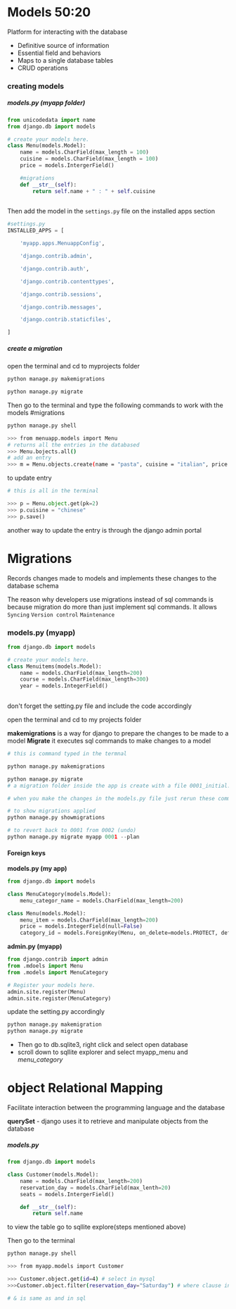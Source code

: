 # Models 50:20

Platform for interacting with the database
- Definitive source of information
- Essential field and behaviors
- Maps to a single database tables
- CRUD operations


### creating models

##### models.py (myapp folder)

```python
from unicodedata import name
from django.db import models

# create your models here.
class Menu(models.Model):
	name = models.CharField(max_length = 100)
	cuisine = models.CharField(max_length = 100)
	price = models.IntergerField()

	#migrations
	def __str__(self):
		return self.name + " : " + self.cuisine
	
```

Then add the model in the `settings.py`  file on the installed apps section

```python
#settings.py
INSTALLED_APPS = [

	'myapp.apps.MenuappConfig',

    'django.contrib.admin',

    'django.contrib.auth',

    'django.contrib.contenttypes',

    'django.contrib.sessions',

    'django.contrib.messages',

    'django.contrib.staticfiles',

]
```


##### create a migration
open the terminal and cd to myprojects folder
```zsh
python manage.py makemigrations

python manage.py migrate
```




Then go to the terminal and type the following commands to work with the models #migrations

```bash
python manage.py shell

>>> from menuapp.models import Menu
# returns all the entries in the databased
>>> Menu.bojects.all()
# add an entry
>>> m = Menu.objects.create(name = "pasta", cuisine = "italian", price = 10)
```

to update entry
```python
# this is all in the terminal

>>> p = Menu.object.get(pk=2)
>>> p.cuisine = "chinese"
>>> p.save()
```

another way to update the entry is through the django admin portal



# Migrations

Records changes made to models and implements these changes to the database schema

The reason why developers use migrations instead of sql commands is because migration do more than just implement sql commands. It allows
		`Syncing`
		`Version control`
		`Maintenance`


### models.py (myapp)
```python
from django.db import models

# create your models here.
class Menuitems(models.Model):
	name = models.CharField(max_length=200)
	course = models.CharField(max_length=300)
	year = models.IntegerField()
	
```

don't forget the setting.py file and include the code accordingly

open the terminal and cd to my projects folder

**makemigrations** is a way for django to prepare the changes to be made to a model
**Migrate** it executes sql commands to make changes to a model

```python
# this is command typed in the termnal

python manage.py makemigrations

python manage.py migrate
# a migration folder inside the app is create with a file 0001_initial.py then 0002_initial.py for the next changes

# when you make the changes in the models.py file just rerun these commands above again to apply the changes

# to show migrations applied
python manage.py showmigrations

# to revert back to 0001 from 0002 (undo)
python manage.py migrate myapp 0001 --plan
```


#### Foreign keys

**models.py (my app)**

```python
from django.db import models

class MenuCategory(models.Model):
	menu_categor_name = models.CharField(max_length=200)

class Menu(models.Model):
	menu_item = models.CharField(max_length=200)
	price = models.IntegerField(null=False)
	category_id = models.ForeignKey(Menu, on_delete=models.PROTECT, default=None)
```


**admin.py (myapp)**

```python
from django.contrib import admin
from .mdoels import Menu
from .models import MenuCategory

# Register your models here.
admin.site.register(Menu)
admin.site.register(MenuCategory)
```

update the setting.py accordingly

```bash
python manage.py makemigration
python manage.py migrate
```

- Then go to db.sqlite3, right click and select open database
- scroll down to sqllite explorer and select myapp_menu and _menu_category_



# object Relational Mapping

Facilitate interaction between the programming language and the database

**querySet** - django uses it to retrieve and manipulate objects from the database


##### models.py
```python
from django.db import models

class Customer(models.Model):
	name = models.CharField(max_length=200)
	reservation_day = models.CharField(max_lenth=20)
	seats = models.IntergerField()

	def __str__(self):
		return self.name
```

to view the table go to sqllite explore(steps mentioned above)

Then go to the terminal
```bash
python manage.py shell

>>> from myapp.models import Customer

>>> Customer.object.get(id=4) # select in mysql
>>>Customer.object.filter(reservation_day="Saturday") # where clause in sql

# & is same as and in sql
```